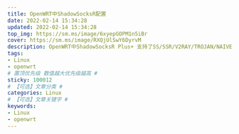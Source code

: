 ```yaml
---
title: OpenWRT中ShadowSocksR配置
date: 2022-02-14 15:34:28
updated: 2022-02-14 15:34:28
top_img: https://sm.ms/image/6xyepGOPM1n5iBr
cover: https://sm.ms/image/RXQjUlSwY6DyrvM
description: OpenWRT中ShadowSocksR Plus+ 支持了SS/SSR/V2RAY/TROJAN/NAIVEPROXY/SOCKS5/TUN 等通信手段，可以说拥有所有主流的代理协议,定时更新节点，节点自动切换，流量分组等功能
tags:
- Linux
- openwrt
# 置顶优先级 数值越大优先级越高 #
sticky: 100012
# 【可选】文章分类 #
categories: Linux
# 【可选】文章关键字 #
keywords:
- Linux
- openwrt
---
```



